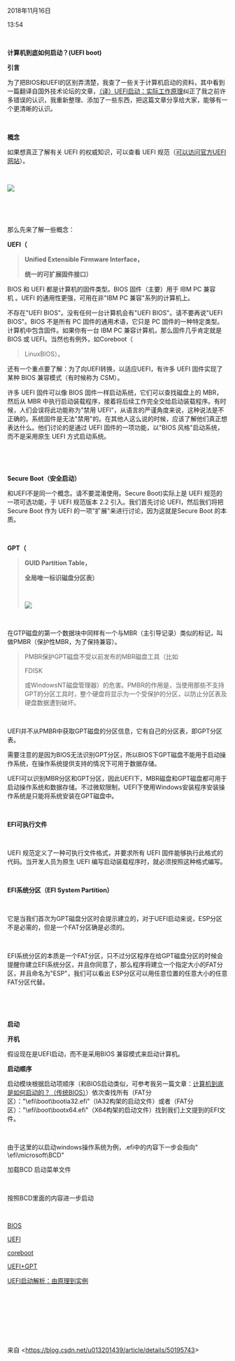  

2018年11月16日

13:54

 

**计算机到底如何启动？(UEFI boot)**

**引言**

为了把BIOS和UEFI的区别弄清楚，我查了一些关于计算机启动的资料，其中看到一篇翻译自国外技术论坛的文章，[（译）UEFI启动：实际工作原理](http://www.tuicool.com/articles/NNf26jB)纠正了我之前许多错误的认识，我重新整理、添加了一些东西，把这篇文章分享给大家，能够有一个更清晰的认识。

 

**概念**

如果想真正了解有关 UEFI 的权威知识，可以查看 UEFI 规范（[可以访问官方UEFI网站](http://www.uefi.org/specs/download)）。

 

![](010_计算机到底如何启动？(UEFI_boot)_000.png)

 

 

那么先来了解一些概念：

**UEFI（**

> **Unified Extensible Firmware Interface，**
>
> **统一的可扩展固件接口）**

BIOS 和 UEFI 都是计算机的固件类型。BIOS 固件（主要）用于 IBM PC 兼容机 。UEFI 的通用性更强，可用在非"IBM PC 兼容"系列的计算机上。

不存在"UEFI BIOS"。没有任何一台计算机会有"UEFI BIOS"。请不要再说"UEFI BIOS"。BIOS 不是所有 PC 固件的通用术语，它只是 PC 固件的一种特定类型。计算机中包含固件。如果你有一台 IBM PC 兼容计算机，那么固件几乎肯定就是 BIOS 或 UEFI。当然也有例外，如Coreboot（

> LinuxBIOS）。

还有一个重点要了解：为了向UEFI转换，以适应UEFI，有许多 UEFI 固件实现了某种 BIOS 兼容模式（有时候称为 CSM）。

许多 UEFI 固件可以像 BIOS 固件一样启动系统，它们可以查找磁盘上的 MBR，然后从 MBR 中执行启动装载程序，接着将后续工作完全交给启动装载程序。有时候，人们会误将此功能称为"禁用 UEFI"，从语言的严谨角度来说，这种说法是不正确的。系统固件是无法"禁用"的。在其他人这么说的时候，应该了解他们真正想表达什么。他们讨论的是通过 UEFI 固件的一项功能，以"BIOS 风格"启动系统，而不是采用原生 UEFI 方式启动系统。

 

 

**Secure Boot（安全启动）**

和UEFI不是同一个概念。请不要混淆使用。Secure Boot)实际上是 UEFI 规范的一项可选功能，于 UEFI 规范版本 2.2 引入。我们首先讨论 UEFI，然后我们将把Secure Boot 作为 UEFI 的一项"扩展"来进行讨论，因为这就是Secure Boot 的本质。

 

**GPT（**

> **GUID Partition Table，**
>
> **全局唯一标识磁盘分区表）**
>
>  
>
> [![](010_计算机到底如何启动？(UEFI_boot)_001.png)](http://www.iruanmi.com/what-is-gpt-and-what-is-uefi/)

 

在GTP磁盘的第一个数据块中同样有一个与MBR（主引导记录）类似的标记，叫做PMBR（保护性MBR，为了保持兼容）。

> PMBR保护GPT磁盘不受以前发布的MBR磁盘工具（比如
>
> FDISK
>
> 或WindowsNT磁盘管理器）的危害。PMBR的作用是，当使用那些不支持GPT的分区工具时，整个硬盘将显示为一个受保护的分区，以防止分区表及硬盘数据遭到破坏。

 

UEFI并不从PMBR中获取GPT磁盘的分区信息，它有自己的分区表，即GPT分区表。

需要注意的是因为BIOS无法识别GPT分区，所以BIOS下GPT磁盘不能用于启动操作系统，在操作系统提供支持的情况下可用于数据存储。

UEFI可以识别MBR分区和GPT分区，因此UEFI下，MBR磁盘和GPT磁盘都可用于启动操作系统和数据存储。不过微软限制，UEFI下使用Windows安装程序安装操作系统是只能将系统安装在GPT磁盘中。

 

**EFI可执行文件**

 

UEFI 规范定义了一种可执行文件格式，并要求所有 UEFI 固件能够执行此格式的代码。当开发人员为原生 UEFI 编写启动装载程序时，就必须按照这种格式编写。

 

**EFI系统分区（EFI System Partition）**

 

它是当我们首次为GPT磁盘分区时会提示建立的，对于UEFI启动来说，ESP分区不是必需的，但是一个FAT分区确是必须的。

 

EFI系统分区的本质是一个FAT分区，只不过分区程序在给GPT磁盘分区的时候会提醒你建立EFI系统分区，并且你同意了，那么程序将建立一个指定大小的FAT分区，并且命名为\"ESP\"，我们可以看出 ESP分区可以用任意位置的任意大小的任意FAT分区代替。

 

 

**启动**

**开机**

假设现在是UEFI启动，而不是采用BIOS 兼容模式来启动计算机。

**启动顺序**

启动模块根据启动项顺序（和BIOS启动类似，可参考我另一篇文章：[计算机到底是如何启动的？（传统BIOS）](http://blog.csdn.net/u013201439/article/details/50273113)）依次查找所有（FAT分区）："\\efi\\boot\\bootia32.efi"（IA32构架的启动文件）或者（FAT分区）："\\efi\\boot\\bootx64.efi"（X64构架的启动文件）找到我们上文提到的EFI文件。

 

由于这里的以启动windows操作系统为例，.efi中的内容下一步会指向" \\efi\\microsoft\\BCD"

加载BCD 启动菜单文件

 

按照BCD里面的内容进一步启动

 

[BIOS](https://en.wikipedia.org/wiki/BIOS)

[UEFI](https://en.wikipedia.org/wiki/Unified_Extensible_Firmware_Interface)

[coreboot](http://www.coreboot.org/Welcome_to_coreboot)

[UEFI+GPT](http://www.iruanmi.com/what-is-gpt-and-what-is-uefi/)

[UEFI启动解析：由原理到实例](http://www.szchehang.com/news/7159.html)

 

 

 

 

来自 \<<https://blog.csdn.net/u013201439/article/details/50195743>\>

 
